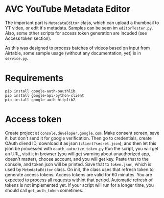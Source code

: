 AVC YouTube Metadata Editor
===
The important part is `MetadataEditor` class, which can upload a thumbnail to YT video, or edit it's metadata. Samples can be seen im `editorTester.py`. Also, some other scripts for access token generation are incuded (see Access token section). 

As this was designed to process batches of videos based on input from Airtable, some sample usage (without any documentation, yet) is in `service.py`.

Requirements
===
```
pip install google-auth-oauthlib
pip install google-api-python-client  
pip install google-auth-httplib2
```

Access token
===
Create project at `console.developer.google.com`. Make consent screen, save it, but don't send it for google verification. 
Then go to credentials, create OAuth cliend ID, download it as json (`client?secret.json`), and then let this json be processed with `oauth_autorize_token.py`
Run the script, you will get an URL, visit it in browser (you will get warning about unauthorized app, doesn't matter), choose account, and you will get key.
Paste that to the console, and token json will be printed. Save that to `token.json`, which is used by `MetedataEditor` class. On init, the class uses that refresh token to generate access tokens. Access tokens are valid for 60 minutes. You are expected to process all requests withint that period. Automatic refresh of tokens is not implemented yet. If your script will run for a longer time, you should call `get_auth_token` sometimes.
`

